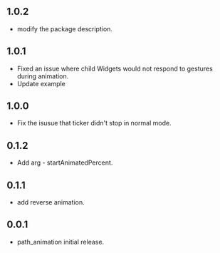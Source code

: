 ## 1.0.2
* modify the package description.

## 1.0.1
* Fixed an issue where child Widgets would not respond to gestures during animation.
* Update example

## 1.0.0
* Fix the isusue that ticker didn't stop in normal mode.

## 0.1.2
* Add arg - startAnimatedPercent.


## 0.1.1
* add reverse animation.


## 0.0.1
* path_animation initial release.
